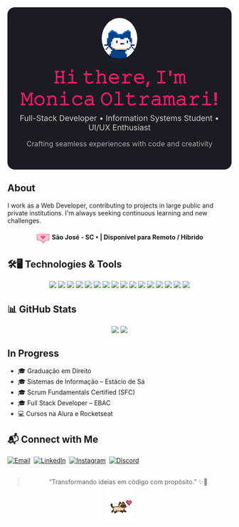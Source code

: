 <div align="center">
  <div style="max-width:600px; background:#1a1b23; border-radius:16px; padding:24px; color:#FFF; font-family:Inter, sans-serif;">
    <img
      src="https://raw.githubusercontent.com/M-Oltramari/M-Oltramari/main/assets/logo-cat.gif"
      width="80"
      alt="Moni Oltramari Logo"
      style="display:block; margin:0 auto 16px; border-radius:50%;"
    />
    <h1 style="margin:0; font-size:2.5rem; font-weight:700; color:#E91E63; text-align:center;">
       𝙷𝚒 𝚝𝚑𝚎𝚛𝚎, 𝙸'𝚖 𝙼𝚘𝚗𝚒𝚌𝚊 𝙾𝚕𝚝𝚛𝚊𝚖𝚊𝚛𝚒!
    </h1>
    <p style="margin:8px 0 16px; color:#CCC; font-size:1.1rem; text-align:center;">
      Full-Stack Developer • Information Systems Student • UI/UX Enthusiast
    </p>
    <p style="margin:0 0 24px; color:#AAA; font-size:1rem; text-align:center;">
      Crafting seamless experiences with code and creativity
    </p>
  </div>
</div>


## About

I work as a Web Developer, contributing to projects in large public and private institutions.
I'm always seeking continuous learning and new challenges.


<p align="center">
  <img src="https://raw.githubusercontent.com/M-Oltramari/M-Oltramari/main/assets/heart-baloom.gif" width="32" style="vertical-align: middle;" />
  <strong>São José - SC • | Disponível para Remoto / Híbrido</strong>
</p>

## 🛠️🖥️  Technologies & Tools

<div align="center" style="flex-wrap: wrap; gap: 6px;">
  <img src="https://img.shields.io/badge/HTML5-%23E34F26?style=for-the-badge&logo=html5&logoColor=white"/>
  <img src="https://img.shields.io/badge/CSS3-%231572B6?style=for-the-badge&logo=css3&logoColor=white"/>
  <img src="https://img.shields.io/badge/JS-%23F7DF1E?style=for-the-badge&logo=javascript&logoColor=black"/>
  <img src="https://img.shields.io/badge/TS-%233178C6?style=for-the-badge&logo=typescript&logoColor=white"/>
  <img src="https://img.shields.io/badge/React-%2361DAFB?style=for-the-badge&logo=react&logoColor=white"/>
  <img src="https://img.shields.io/badge/Next.js-%23000000?style=for-the-badge&logo=next.js&logoColor=white"/>
  <img src="https://img.shields.io/badge/Node.js-%23339933?style=for-the-badge&logo=node.js&logoColor=white"/>
  <img src="https://img.shields.io/badge/Tailwind-%2338B2AC?style=for-the-badge&logo=tailwind-css&logoColor=white"/>
  <img src="https://img.shields.io/badge/Docker-%232496ED?style=for-the-badge&logo=docker&logoColor=white"/>
  <img src="https://img.shields.io/badge/MongoDB-%2347A248?style=for-the-badge&logo=mongodb&logoColor=white"/>
  <img src="https://img.shields.io/badge/Supabase-%2300E091?style=for-the-badge&logo=supabase&logoColor=white"/>
  <img src="https://img.shields.io/badge/Git-%23F05032?style=for-the-badge&logo=git&logoColor=white"/>
  <img src="https://img.shields.io/badge/GitHub-%23181717?style=for-the-badge&logo=github&logoColor=white"/>
  <img src="https://img.shields.io/badge/Vercel-%23000000?style=for-the-badge&logo=vercel&logoColor=white"/>
  <img src="https://img.shields.io/badge/Python-%233776AB?style=for-the-badge&logo=python&logoColor=white"/>
  <img src="https://img.shields.io/badge/Figma-%23F24E1E?style=for-the-badge&logo=figma&logoColor=white"/>
</div>

## 📊 GitHub Stats

<div align="center">
  <img src="https://github-readme-stats.vercel.app/api?username=M-Oltramari&show_icons=true&theme=radical" height="160"/>
  <img src="https://github-readme-stats.vercel.app/api/top-langs/?username=M-Oltramari&layout=compact&theme=radical" height="160"/>
</div>

## In Progress

- 🎓 Graduação em Direito  
- 🎓 Sistemas de Informação – Estácio de Sá  
- 🎓 Scrum Fundamentals Certified (SFC)  
- 🎓 Full Stack Developer – EBAC  
- 💻 Cursos na Alura e Rocketseat

## 📬 Connect with Me

<div align="center" style="display:flex;gap:8px;flex-wrap:wrap;">
  <a href="mailto:m.oltramari13@gmail.com" target="_blank">
    <img src="https://img.shields.io/badge/Email-E91E63?style=for-the-badge&logo=gmail&logoColor=white" alt="Email"/>
  </a>
  
  <a href="https://www.linkedin.com/in/m-oltramari" target="_blank">
    <img src="https://img.shields.io/badge/LinkedIn-0077B5?style=for-the-badge&logo=linkedin&logoColor=white" alt="LinkedIn"/>
  </a>
  <a href="https://www.instagram.com/heey.monica" target="_blank">
    <img src="https://img.shields.io/badge/Instagram-E4405F?style=for-the-badge&logo=instagram&logoColor=white" alt="Instagram"/>
  </a>
  <a href="https://discord.com/users/785674232625364992" target="_blank">
    <img src="https://img.shields.io/badge/Discord-5865F2?style=for-the-badge&logo=discord&logoColor=white" alt="Discord"/>
  </a>
</div>

<br>    

<div align="center">
  <blockquote>“Transformando ideias em código com propósito.” ✨🧁</blockquote>
<img src="https://raw.githubusercontent.com/M-Oltramari/M-Oltramari/main/assets/siames-.png" width="65"/>
</div>
